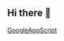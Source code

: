 ## Hi there 👋
[GoogleAppScript]([https://www.openai.com](https://docs.google.com/spreadsheets/d/1YXM-Kn756XRxCBd6g12LKEMtB_3y9HTGETNqEvlPfIs/edit?gid=0#gid=0))

<!--
**Washing101/washing101** is a ✨ _special_ ✨ repository because its `README.md` (this file) appears on your GitHub profile.

Here are some ideas to get you started:

- 🔭 I’m currently working on ...
- 🌱 I’m currently learning ...
- 👯 I’m looking to collaborate on ...
- 🤔 I’m looking for help with ...
- 💬 Ask me about ...
- 📫 How to reach me: ...
- 😄 Pronouns: ...
- ⚡ Fun fact: ...
-->
